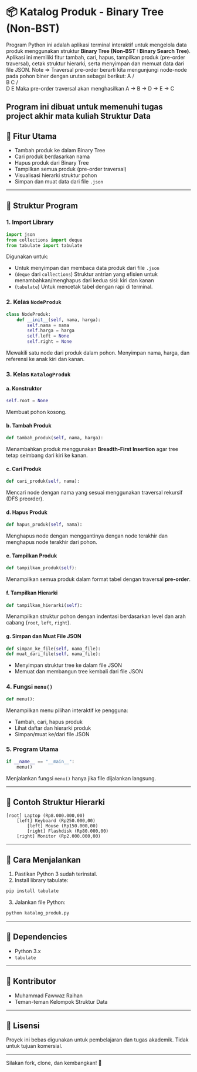 # 📦 Katalog Produk - Binary Tree (Non-BST)

Program Python ini adalah aplikasi terminal interaktif untuk mengelola data produk menggunakan struktur **Binary Tree (Non-BST : Binary Search Tree)**. Aplikasi ini memiliki fitur tambah, cari, hapus, tampilkan produk (pre-order traversal), cetak struktur hierarki, serta menyimpan dan memuat data dari file JSON.
Note => Traversal pre-order berarti kita mengunjungi node-node pada pohon biner dengan urutan sebagai berikut:
        A
       / \
      B   C
     / \
    D   E Maka pre-order traversal akan menghasilkan A → B → D → E → C

**Program ini dibuat untuk memenuhi tugas project akhir mata kuliah Struktur Data**
---

## 🚀 Fitur Utama

- Tambah produk ke dalam Binary Tree
- Cari produk berdasarkan nama
- Hapus produk dari Binary Tree
- Tampilkan semua produk (pre-order traversal)
- Visualisasi hierarki struktur pohon
- Simpan dan muat data dari file `.json`

---

## 🧠 Struktur Program

### 1. Import Library
```python
import json
from collections import deque
from tabulate import tabulate
```
Digunakan untuk:
- Untuk menyimpan dan membaca data produk dari file `.json`
-  (`deque` dari `collections`) Struktur antrian yang efisien untuk menambahkan/menghapus dari kedua sisi: kiri dan kanan
- (`tabulate`) Untuk mencetak tabel dengan rapi di terminal. 

### 2. Kelas `NodeProduk`
```python
class NodeProduk:
    def __init__(self, nama, harga):
        self.nama = nama
        self.harga = harga
        self.left = None
        self.right = None
```
Mewakili satu node dari produk dalam pohon. Menyimpan nama, harga, dan referensi ke anak kiri dan kanan.

### 3. Kelas `KatalogProduk`
#### a. Konstruktor
```python
self.root = None
```
Membuat pohon kosong.

#### b. Tambah Produk
```python
def tambah_produk(self, nama, harga):
```
Menambahkan produk menggunakan **Breadth-First Insertion** agar tree tetap seimbang dari kiri ke kanan.

#### c. Cari Produk
```python
def cari_produk(self, nama):
```
Mencari node dengan nama yang sesuai menggunakan traversal rekursif (DFS preorder).

#### d. Hapus Produk
```python
def hapus_produk(self, nama):
```
Menghapus node dengan menggantinya dengan node terakhir dan menghapus node terakhir dari pohon.

#### e. Tampilkan Produk
```python
def tampilkan_produk(self):
```
Menampilkan semua produk dalam format tabel dengan traversal **pre-order**.

#### f. Tampilkan Hierarki
```python
def tampilkan_hierarki(self):
```
Menampilkan struktur pohon dengan indentasi berdasarkan level dan arah cabang (`root`, `left`, `right`).

#### g. Simpan dan Muat File JSON
```python
def simpan_ke_file(self, nama_file):
def muat_dari_file(self, nama_file):
```
- Menyimpan struktur tree ke dalam file JSON
- Memuat dan membangun tree kembali dari file JSON

### 4. Fungsi `menu()`
```python
def menu():
```
Menampilkan menu pilihan interaktif ke pengguna:
- Tambah, cari, hapus produk
- Lihat daftar dan hierarki produk
- Simpan/muat ke/dari file JSON

### 5. Program Utama
```python
if __name__ == "__main__":
    menu()
```
Menjalankan fungsi `menu()` hanya jika file dijalankan langsung.

---

## 📂 Contoh Struktur Hierarki
```
[root] Laptop (Rp8.000.000,00)
    [left] Keyboard (Rp250.000,00)
        [left] Mouse (Rp150.000,00)
        [right] Flashdisk (Rp80.000,00)
    [right] Monitor (Rp2.000.000,00)
```

---

## 🧪 Cara Menjalankan
1. Pastikan Python 3 sudah terinstal.
2. Install library tabulate:
```bash
pip install tabulate
```
3. Jalankan file Python:
```bash
python katalog_produk.py
```

---

## 🧰 Dependencies
- Python 3.x
- `tabulate`

---

## 👥 Kontributor
- Muhammad Fawwaz Raihan
- Teman-teman Kelompok Struktur Data

---

## 📄 Lisensi
Proyek ini bebas digunakan untuk pembelajaran dan tugas akademik. Tidak untuk tujuan komersial.

---

Silakan fork, clone, dan kembangkan! 🚀

